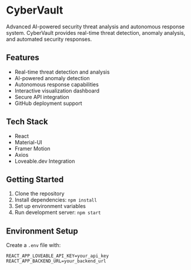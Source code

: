 # CyberVault

Advanced AI-powered security threat analysis and autonomous response system. CyberVault provides real-time threat detection, anomaly analysis, and automated security responses.

## Features

- Real-time threat detection and analysis
- AI-powered anomaly detection
- Autonomous response capabilities
- Interactive visualization dashboard
- Secure API integration
- GitHub deployment support

## Tech Stack

- React
- Material-UI
- Framer Motion
- Axios
- Loveable.dev Integration

## Getting Started

1. Clone the repository
2. Install dependencies: `npm install`
3. Set up environment variables
4. Run development server: `npm start`

## Environment Setup

Create a `.env` file with:
```env
REACT_APP_LOVEABLE_API_KEY=your_api_key
REACT_APP_BACKEND_URL=your_backend_url
